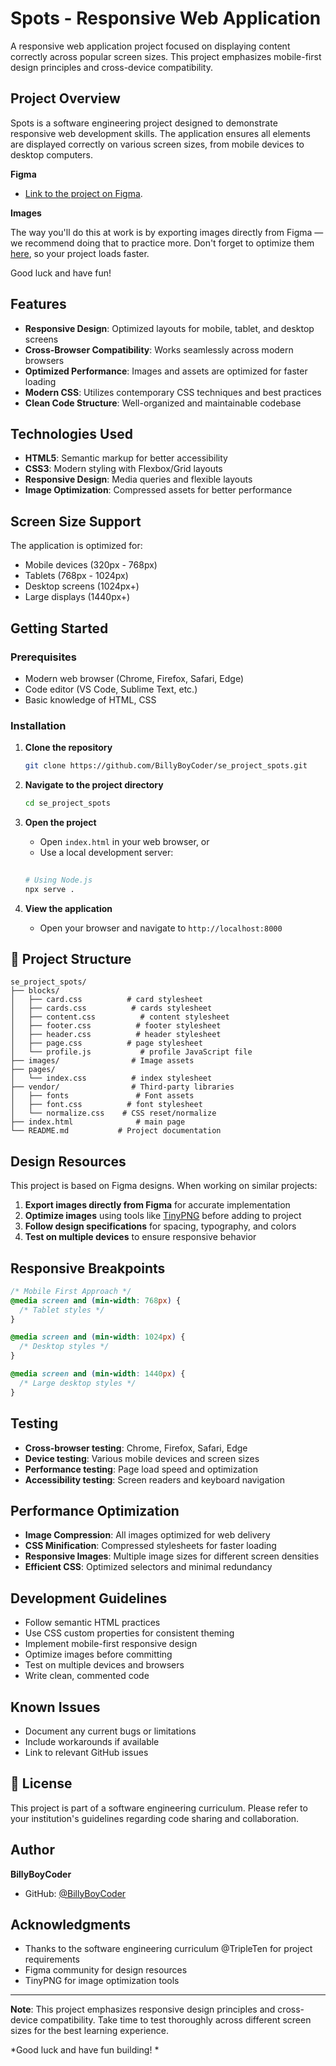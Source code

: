 # Spots - Responsive Web Application

A responsive web application project focused on displaying content correctly across popular screen sizes. This project emphasizes mobile-first design principles and cross-device compatibility.

##  Project Overview

Spots is a software engineering project designed to demonstrate responsive web development skills. The application ensures all elements are displayed correctly on various screen sizes, from mobile devices to desktop computers.

  
**Figma**  
  
* [Link to the project on Figma](https://www.figma.com/file/BBNm2bC3lj8QQMHlnqRsga/Sprint-3-Project-%E2%80%94-Spots?type=design&node-id=2%3A60&mode=design&t=afgNFybdorZO6cQo-1).

**Images**  
  
The way you'll do this at work is by exporting images directly from Figma — we recommend doing that to practice more. Don't forget to optimize them [here](https://tinypng.com/), so your project loads faster. 
  
Good luck and have fun!

##  Features

- **Responsive Design**: Optimized layouts for mobile, tablet, and desktop screens
- **Cross-Browser Compatibility**: Works seamlessly across modern browsers
- **Optimized Performance**: Images and assets are optimized for faster loading
- **Modern CSS**: Utilizes contemporary CSS techniques and best practices
- **Clean Code Structure**: Well-organized and maintainable codebase

##  Technologies Used

- **HTML5**: Semantic markup for better accessibility
- **CSS3**: Modern styling with Flexbox/Grid layouts
- **Responsive Design**: Media queries and flexible layouts
- **Image Optimization**: Compressed assets for better performance

##  Screen Size Support

The application is optimized for:
- Mobile devices (320px - 768px)
- Tablets (768px - 1024px)
- Desktop screens (1024px+)
- Large displays (1440px+)

##  Getting Started

### Prerequisites

- Modern web browser (Chrome, Firefox, Safari, Edge)
- Code editor (VS Code, Sublime Text, etc.)
- Basic knowledge of HTML, CSS

### Installation

1. **Clone the repository**
   ```bash
   git clone https://github.com/BillyBoyCoder/se_project_spots.git
   ```

2. **Navigate to the project directory**
   ```bash
   cd se_project_spots
   ```

3. **Open the project**
   - Open `index.html` in your web browser, or
   - Use a local development server:
   ```bash
     
   # Using Node.js
   npx serve .
   ```

4. **View the application**
   - Open your browser and navigate to `http://localhost:8000`

## 📁 Project Structure

```
se_project_spots/
├── blocks/
│   ├── card.css          # card stylesheet
│   ├── cards.css          # cards stylesheet
│   ├── content.css          # content stylesheet
│   ├── footer.css          # footer stylesheet
│   ├── header.css          # header stylesheet
│   ├── page.css          # page stylesheet
│   └── profile.js           # profile JavaScript file
├── images/                # Image assets
├── pages/
│   └── index.css          # index stylesheet
├── vendor/                # Third-party libraries
│   ├── fonts               # Font assets
│   ├── font.css          # font stylesheet
│   └── normalize.css    # CSS reset/normalize
├── index.html              # main page
└── README.md           # Project documentation
```

## Design Resources

This project is based on Figma designs. When working on similar projects:

1. **Export images directly from Figma** for accurate implementation
2. **Optimize images** using tools like [TinyPNG](https://tinypng.com/) before adding to project
3. **Follow design specifications** for spacing, typography, and colors
4. **Test on multiple devices** to ensure responsive behavior

##  Responsive Breakpoints

```css
/* Mobile First Approach */
@media screen and (min-width: 768px) {
  /* Tablet styles */
}

@media screen and (min-width: 1024px) {
  /* Desktop styles */
}

@media screen and (min-width: 1440px) {
  /* Large desktop styles */
}
```

##  Testing

- **Cross-browser testing**: Chrome, Firefox, Safari, Edge
- **Device testing**: Various mobile devices and screen sizes
- **Performance testing**: Page load speed and optimization
- **Accessibility testing**: Screen readers and keyboard navigation

## Performance Optimization

- **Image Compression**: All images optimized for web delivery
- **CSS Minification**: Compressed stylesheets for faster loading
- **Responsive Images**: Multiple image sizes for different screen densities
- **Efficient CSS**: Optimized selectors and minimal redundancy

##  Development Guidelines

- Follow semantic HTML practices
- Use CSS custom properties for consistent theming
- Implement mobile-first responsive design
- Optimize images before committing
- Test on multiple devices and browsers
- Write clean, commented code

##  Known Issues

- Document any current bugs or limitations
- Include workarounds if available
- Link to relevant GitHub issues

## 📄 License

This project is part of a software engineering curriculum. Please refer to your institution's guidelines regarding code sharing and collaboration.

##  Author

**BillyBoyCoder**
- GitHub: [@BillyBoyCoder](https://github.com/BillyBoyCoder)

##  Acknowledgments

- Thanks to the software engineering curriculum @TripleTen for project requirements
- Figma community for design resources
- TinyPNG for image optimization tools

---

**Note**: This project emphasizes responsive design principles and cross-device compatibility. Take time to test thoroughly across different screen sizes for the best learning experience.

*Good luck and have fun building! *

  

